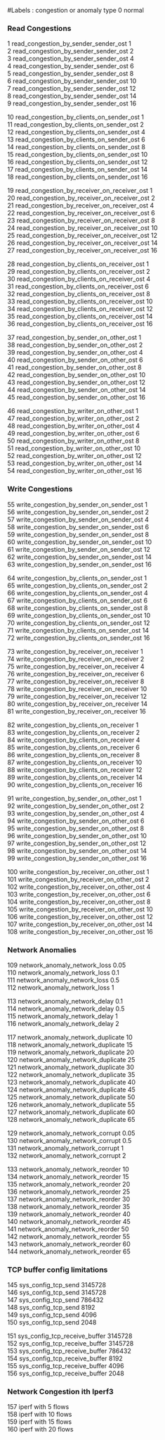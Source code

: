 #Labels : congestion or anomaly type
0 normal<br /> 
### Read Congestions
1 read_congestion_by_sender_sender_ost 1 <br /> 
2 read_congestion_by_sender_sender_ost 2 <br /> 
3 read_congestion_by_sender_sender_ost 4 <br /> 
4 read_congestion_by_sender_sender_ost 6 <br /> 
5 read_congestion_by_sender_sender_ost 8 <br /> 
6 read_congestion_by_sender_sender_ost 10 <br /> 
7 read_congestion_by_sender_sender_ost 12 <br /> 
8 read_congestion_by_sender_sender_ost 14 <br /> 
9 read_congestion_by_sender_sender_ost 16 <br /> 

10 read_congestion_by_clients_on_sender_ost 1 <br /> 
11 read_congestion_by_clients_on_sender_ost 2 <br /> 
12 read_congestion_by_clients_on_sender_ost 4 <br /> 
13 read_congestion_by_clients_on_sender_ost 6 <br /> 
14 read_congestion_by_clients_on_sender_ost 8 <br /> 
15 read_congestion_by_clients_on_sender_ost 10 <br /> 
16 read_congestion_by_clients_on_sender_ost 12 <br /> 
17 read_congestion_by_clients_on_sender_ost 14 <br /> 
18 read_congestion_by_clients_on_sender_ost 16 <br /> 

19 read_congestion_by_receiver_on_receiver_ost 1 <br /> 
20 read_congestion_by_receiver_on_receiver_ost 2 <br /> 
21 read_congestion_by_receiver_on_receiver_ost 4 <br /> 
22 read_congestion_by_receiver_on_receiver_ost 6 <br /> 
23 read_congestion_by_receiver_on_receiver_ost 8 <br /> 
24 read_congestion_by_receiver_on_receiver_ost 10 <br /> 
25 read_congestion_by_receiver_on_receiver_ost 12 <br /> 
26 read_congestion_by_receiver_on_receiver_ost 14 <br /> 
27 read_congestion_by_receiver_on_receiver_ost 16 <br /> 

28 read_congestion_by_clients_on_receiver_ost 1 <br /> 
29 read_congestion_by_clients_on_receiver_ost 2 <br />
30 read_congestion_by_clients_on_receiver_ost 4 <br />
31 read_congestion_by_clients_on_receiver_ost 6 <br />
32 read_congestion_by_clients_on_receiver_ost 8 <br />
33 read_congestion_by_clients_on_receiver_ost 10 <br />
34 read_congestion_by_clients_on_receiver_ost 12 <br />
35 read_congestion_by_clients_on_receiver_ost 14 <br />
36 read_congestion_by_clients_on_receiver_ost 16 <br />

37 read_congestion_by_sender_on_other_ost 1 <br />
38 read_congestion_by_sender_on_other_ost 2 <br />
39 read_congestion_by_sender_on_other_ost 4 <br />
40 read_congestion_by_sender_on_other_ost 6 <br />
41 read_congestion_by_sender_on_other_ost 8 <br />
42 read_congestion_by_sender_on_other_ost 10 <br />
43 read_congestion_by_sender_on_other_ost 12 <br />
44 read_congestion_by_sender_on_other_ost 14 <br />
45 read_congestion_by_sender_on_other_ost 16 <br />

46 read_congestion_by_writer_on_other_ost 1 <br />
47 read_congestion_by_writer_on_other_ost 2 <br />
48 read_congestion_by_writer_on_other_ost 4 <br />
49 read_congestion_by_writer_on_other_ost 6 <br />
50 read_congestion_by_writer_on_other_ost 8 <br />
51 read_congestion_by_writer_on_other_ost 10 <br />
52 read_congestion_by_writer_on_other_ost 12 <br />
53 read_congestion_by_writer_on_other_ost 14 <br />
54 read_congestion_by_writer_on_other_ost 16 <br />

### Write Congestions

55 write_congestion_by_sender_on_sender_ost 1 <br />
56 write_congestion_by_sender_on_sender_ost 2 <br />
57 write_congestion_by_sender_on_sender_ost 4 <br />
58 write_congestion_by_sender_on_sender_ost 6 <br />
59 write_congestion_by_sender_on_sender_ost 8 <br />
60 write_congestion_by_sender_on_sender_ost 10 <br />
61 write_congestion_by_sender_on_sender_ost 12 <br />
62 write_congestion_by_sender_on_sender_ost 14 <br />
63 write_congestion_by_sender_on_sender_ost 16 <br />

64 write_congestion_by_clients_on_sender_ost 1 <br />
65 write_congestion_by_clients_on_sender_ost 2 <br />
66 write_congestion_by_clients_on_sender_ost 4 <br />
67 write_congestion_by_clients_on_sender_ost 6 <br />
68 write_congestion_by_clients_on_sender_ost 8 <br />
69 write_congestion_by_clients_on_sender_ost 10 <br />
70 write_congestion_by_clients_on_sender_ost 12 <br />
71 write_congestion_by_clients_on_sender_ost 14 <br />
72 write_congestion_by_clients_on_sender_ost 16 <br />

73 write_congestion_by_receiver_on_receiver 1 <br />
74 write_congestion_by_receiver_on_receiver 2 <br />
75 write_congestion_by_receiver_on_receiver 4 <br />
76 write_congestion_by_receiver_on_receiver 6 <br />
77 write_congestion_by_receiver_on_receiver 8 <br />
78 write_congestion_by_receiver_on_receiver 10 <br />
79 write_congestion_by_receiver_on_receiver 12 <br />
80 write_congestion_by_receiver_on_receiver 14 <br />
81 write_congestion_by_receiver_on_receiver 16 <br />

82 write_congestion_by_clients_on_receiver 1 <br />
83 write_congestion_by_clients_on_receiver 2 <br />
84 write_congestion_by_clients_on_receiver 4 <br />
85 write_congestion_by_clients_on_receiver 6 <br />
86 write_congestion_by_clients_on_receiver 8 <br />
87 write_congestion_by_clients_on_receiver 10 <br />
88 write_congestion_by_clients_on_receiver 12 <br />
89 write_congestion_by_clients_on_receiver 14 <br />
90 write_congestion_by_clients_on_receiver 16 <br />

91 write_congestion_by_sender_on_other_ost 1 <br />
92 write_congestion_by_sender_on_other_ost 2 <br />
93 write_congestion_by_sender_on_other_ost 4 <br />
94 write_congestion_by_sender_on_other_ost 6 <br />
95 write_congestion_by_sender_on_other_ost 8 <br />
96 write_congestion_by_sender_on_other_ost 10 <br />
97 write_congestion_by_sender_on_other_ost 12 <br />
98 write_congestion_by_sender_on_other_ost 14 <br />
99 write_congestion_by_sender_on_other_ost 16 <br />

100 write_congestion_by_receiver_on_other_ost 1 <br />
101 write_congestion_by_receiver_on_other_ost 2 <br />
102 write_congestion_by_receiver_on_other_ost 4 <br />
103 write_congestion_by_receiver_on_other_ost 6 <br />
104 write_congestion_by_receiver_on_other_ost 8 <br />
105 write_congestion_by_receiver_on_other_ost 10 <br />
106 write_congestion_by_receiver_on_other_ost 12 <br />
107 write_congestion_by_receiver_on_other_ost 14 <br />
108 write_congestion_by_receiver_on_other_ost 16 <br />

### Network Anomalies

109 network_anomaly_network_loss 0.05  <br />
110 network_anomaly_network_loss 0.1 <br />
111 network_anomaly_network_loss 0.5 <br />
112 network_anomaly_network_loss 1 <br />

113 network_anomaly_network_delay 0.1 <br />
114 network_anomaly_network_delay 0.5 <br />
115 network_anomaly_network_delay 1 <br />
116 network_anomaly_network_delay 2 <br />

117 network_anomaly_network_duplicate 10 <br />
118 network_anomaly_network_duplicate 15 <br />
119 network_anomaly_network_duplicate 20 <br />
120 network_anomaly_network_duplicate 25 <br />
121 network_anomaly_network_duplicate 30 <br />
122 network_anomaly_network_duplicate 35 <br />
123 network_anomaly_network_duplicate 40 <br />
124 network_anomaly_network_duplicate 45 <br />
125 network_anomaly_network_duplicate 50 <br />
126 network_anomaly_network_duplicate 55 <br />
127 network_anomaly_network_duplicate 60 <br />
128 network_anomaly_network_duplicate 65 <br />


129 network_anomaly_network_corrupt 0.05 <br />
130 network_anomaly_network_corrupt 0.5 <br />
131 network_anomaly_network_corrupt 1 <br />
132 network_anomaly_network_corrupt 2 <br />

133 network_anomaly_network_reorder 10 <br />
134 network_anomaly_network_reorder 15 <br />
135 network_anomaly_network_reorder 20 <br />
136 network_anomaly_network_reorder 25 <br />
137 network_anomaly_network_reorder 30 <br />
138 network_anomaly_network_reorder 35 <br />
139 network_anomaly_network_reorder 40 <br />
140 network_anomaly_network_reorder 45 <br />
141 network_anomaly_network_reorder 50 <br />
142 network_anomaly_network_reorder 55 <br />
143 network_anomaly_network_reorder 60 <br />
144 network_anomaly_network_reorder 65 <br />

### TCP buffer config limitations
145 sys_config_tcp_send 3145728 <br />
146 sys_config_tcp_send  3145728 <br />
147 sys_config_tcp_send 786432 <br />
148 sys_config_tcp_send 8192 <br />
149 sys_config_tcp_send 4096 <br />
150 sys_config_tcp_send 2048 <br />

151 sys_config_tcp_receive_buffer 3145728 <br />
152 sys_config_tcp_receive_buffer 3145728 <br />
153 sys_config_tcp_receive_buffer 786432 <br />
154 sys_config_tcp_receive_buffer 8192 <br />
155 sys_config_tcp_receive_buffer 4096 <br />
156 sys_config_tcp_receive_buffer 2048 <br />

### Network Congestion ith Iperf3
157 iperf with 5 flows <br />
158 iperf with 10 flows <br />
159 iperf with 15 flows <br />
160 iperf with 20 flows <br />




